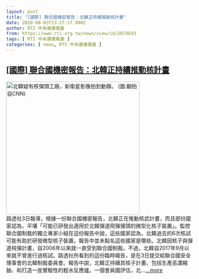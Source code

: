 ```yaml
---
layout: post
title: "[國際] 聯合國機密報告：北韓正持續推動核計畫"
date: 2020-08-03T23:27:17.000Z
author: RTI 中央廣播電臺
from: https://www.rti.org.tw/news/view/id/2074643
tags: [ RTI 中央廣播電臺 ]
categories: [ news, RTI 中央廣播電臺 ]
---
```

<!--1596497237000-->
[[國際] 聯合國機密報告：北韓正持續推動核計畫](https://www.rti.org.tw/news/view/id/2074643)
------

<div>
<img src="https://static.rti.org.tw/assets/thumbnails/2020/07/09/27a04d89eafd5d024fef14626f7bcbbb.jpg" width="360" alt="北韓疑有核彈頭工廠，新衛星影像拍到動靜。 (圖:翻拍自CNN)" title="北韓疑有核彈頭工廠，新衛星影像拍到動靜。 (圖:翻拍自CNN)"><br>路透社3日報導，根據一份聯合國機密報告，北韓正在推動核武計畫，而且部份國家認為，平壤「可能已研發出適用於北韓彈道飛彈彈頭的微型化核子裝置」。監控聯合國制裁的獨立專家小組在這份報告中說，這些國家認為，北韓過去的6次核試可能有助於研發微型核子裝置。報告中並未點名這些國家是哪些。北韓因核子與彈道飛彈計畫，自2006年以來就一直受到聯合國制裁。不過，北韓自2017年9月以來就不曾進行過核試。路透社所看到的這份臨時報告，是在3日提交給聯合國安全理事會的北韓制裁委員會。報告中說，北韓正持續其核子計畫，包括生產高濃縮鈾、和打造一座實驗性的輕水反應爐。一個會員國評估，北...<a target="_blank" href="https://www.rti.org.tw/news/view/id/2074643">...more</a>
</div>
